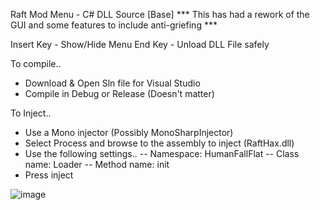 Raft Mod Menu - C# DLL Source [Base]
*** This has had a rework of the GUI and some features to include anti-griefing ***

Insert Key - Show/Hide Menu 
End Key - Unload DLL File safely

To compile..

- Download & Open Sln file for Visual Studio
- Compile in Debug or Release (Doesn't matter)

To Inject..

- Use a Mono injector (Possibly MonoSharpInjector)
- Select Process and browse to the assembly to inject (RaftHax.dll)
- Use the following settings.. -- Namespace: HumanFallFlat -- Class name: Loader -- Method name: init
- Press inject


![image](https://user-images.githubusercontent.com/38970826/177023075-133d7588-d608-4fd2-b98f-40a2b662c5b9.png)

